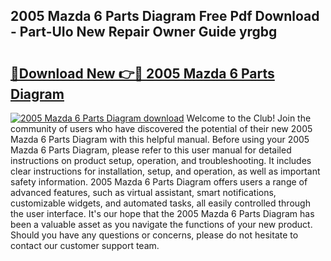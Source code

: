 ## 2005 Mazda 6 Parts Diagram Free Pdf Download - Part-UIo New Repair Owner Guide yrgbg

# <h2><a href="http://dfl3ct.blite.top/?on=2005+Mazda+6+Parts+Diagram">🔗Download New 👉🔴 2005 Mazda 6 Parts Diagram</a></h2>

[![2005 Mazda 6 Parts Diagram download](https://i.imgur.com/lujVjoI.png)](http://dfl3ct.blite.top/?on=2005+Mazda+6+Parts+Diagram)
Welcome to the Club! Join the community of users who have discovered the potential of their new 2005 Mazda 6 Parts Diagram with this helpful manual. Before using your 2005 Mazda 6 Parts Diagram, please refer to this user manual for detailed instructions on product setup, operation, and troubleshooting. It includes clear instructions for installation, setup, and operation, as well as important safety information. 2005 Mazda 6 Parts Diagram offers users a range of advanced features, such as virtual assistant, smart notifications, customizable widgets, and automated tasks, all easily controlled through the user interface. It's our hope that the 2005 Mazda 6 Parts Diagram has been a valuable asset as you navigate the functions of your new product. Should you have any questions or concerns, please do not hesitate to contact our customer support team.
